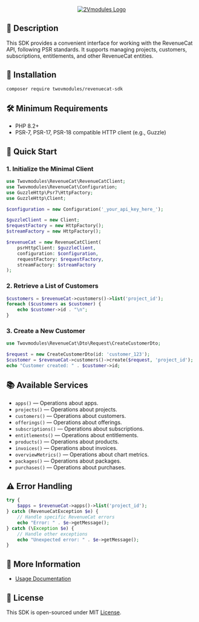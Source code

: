 <p align="center"><a href="https://2vmodules.com" target="_blank">
    <img src="https://2vmodules.com/images/logo.svg" alt="2Vmodules Logo">
</a></p>

## 📌 Description

This SDK provides a convenient interface for working with the RevenueCat API, following PSR standards. It supports managing projects, customers, subscriptions, entitlements, and other RevenueCat entities.

## 🚀 Installation

```sh
composer require twovmodules/revenuecat-sdk
```

## 🛠 Minimum Requirements

- PHP 8.2+
- PSR-7, PSR-17, PSR-18 compatible HTTP client (e.g., Guzzle)

## 📖 Quick Start

### 1. Initialize the Minimal Client

```php
use Twovmodules\RevenueCat\RevenueCatClient;
use Twovmodules\RevenueCat\Configuration;
use GuzzleHttp\Psr7\HttpFactory;
use GuzzleHttp\Client;

$configuration = new Configuration('_your_api_key_here_');

$guzzleClient = new Client;
$requestFactory = new HttpFactory();
$streamFactory = new HttpFactory();

$revenueCat = new RevenueCatClient(
    psrHttpClient: $guzzleClient,
    configuration: $configuration,
    requestFactory: $requestFactory,
    streamFactory: $streamFactory
);
```

### 2. Retrieve a List of Customers

```php
$customers = $revenueCat->customers()->list('project_id');
foreach ($customers as $customer) {
    echo $customer->id . "\n";
}
```

### 3. Create a New Customer

```php
use Twovmodules\RevenueCat\Dto\Request\CreateCustomerDto;

$request = new CreateCustomerDto(id: 'customer_123');
$customer = $revenueCat->customers()->create($request, 'project_id');
echo "Customer created: " . $customer->id;
```

## 📚 Available Services

- `apps()` — Operations about apps.
- `projects()` — Operations about projects.
- `customers()` — Operations about customers.
- `offerings()` — Operations about offerings.
- `subscriptions()` — Operations about subscriptions.
- `entitlements()` — Operations about entitlements.
- `products()` — Operations about products.
- `invoices()` — Operations about invoices.
- `overviewMetrics()` — Operations about chart metrics.
- `packages()` — Operations about packages.
- `purchases()` — Operations about purchases.

## ⚠️ Error Handling

```php
try {
    $apps = $revenueCat->apps()->list('project_id');
} catch (RevenueCatException $e) {
    // Handle specific RevenueCat errors
    echo "Error: " . $e->getMessage();
} catch (\Exception $e) {
    // Handle other exceptions
    echo "Unexpected error: " . $e->getMessage();
}
```

## 📖 More Information

- [Usage Documentation](docs/Usage.md)

## 📄 License
This SDK is open-sourced under MIT [License](LICENSE.MD).
